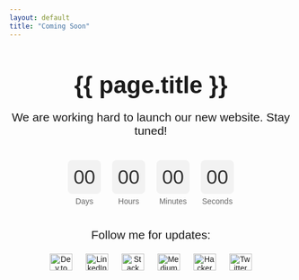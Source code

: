 ```yaml
---
layout: default
title: "Coming Soon"
---
```


<div class="coming-soon-container">
  <h1>{{ page.title }}</h1>
  <p>We are working hard to launch our new website. Stay tuned!</p>
  
  <!-- Countdown Timer -->
  <div class="countdown">
    <div class="time-segment">
      <span id="days" class="time-value">00</span>
      <span class="time-label">Days</span>
    </div>
    <div class="time-segment">
      <span id="hours" class="time-value">00</span>
      <span class="time-label">Hours</span>
    </div>
    <div class="time-segment">
      <span id="minutes" class="time-value">00</span>
      <span class="time-label">Minutes</span>
    </div>
    <div class="time-segment">
      <span id="seconds" class="time-value">00</span>
      <span class="time-label">Seconds</span>
    </div>
  </div>

  <!-- Social Media Links -->
  <p>Follow me for updates:</p>
  <div class="social-icons">
    <a href="https://dev.to/{{ site.devto_username }}" target="_blank"><img src="https://raw.githubusercontent.com/rahuldkjain/github-profile-readme-generator/master/src/images/icons/Social/devto.svg" alt="Dev.to" height="30" width="40" /></a>
    <a href="https://linkedin.com/in/{{ site.linkedin_username }}" target="_blank"><img src="https://raw.githubusercontent.com/rahuldkjain/github-profile-readme-generator/master/src/images/icons/Social/linked-in-alt.svg" alt="LinkedIn" height="30" width="40" /></a>
    <a href="https://stackoverflow.com/users/{{ site.stackoverflow_userid }}" target="_blank"><img src="https://raw.githubusercontent.com/rahuldkjain/github-profile-readme-generator/master/src/images/icons/Social/stack-overflow.svg" alt="Stack Overflow" height="30" width="40" /></a>
    <a href="https://medium.com/@{{ site.medium_username }}" target="_blank"><img src="https://raw.githubusercontent.com/rahuldkjain/github-profile-readme-generator/master/src/images/icons/Social/medium.svg" alt="Medium" height="30" width="40" /></a>
    <a href="https://www.hackerrank.com/{{ site.hackerrank_username }}" target="_blank"><img src="https://raw.githubusercontent.com/rahuldkjain/github-profile-readme-generator/master/src/images/icons/Social/hackerrank.svg" alt="HackerRank" height="30" width="40" /></a>
    <a href="https://twitter.com/{{ site.twitter_username }}" target="_blank"><img src="https://raw.githubusercontent.com/rahuldkjain/github-profile-readme-generator/master/src/images/icons/Social/twitter.svg" alt="Twitter" height="30" width="40" /></a>
  </div>
</div>

<style>
  .coming-soon-container {
    text-align: center;
    margin-top: 50px;
    font-family: 'Arial', sans-serif;
  }

  h1 {
    font-size: 3em;
    margin-bottom: 20px;
  }

  p {
    font-size: 1.5em;
  }

  .countdown {
    display: flex;
    justify-content: center;
    margin: 40px 0;
  }

  .time-segment {
    margin: 0 10px;
    text-align: center;
  }

  .time-value {
    display: block;
    font-size: 2.5em;
    color: #333;
    background: #f2f2f2;
    padding: 10px;
    border-radius: 8px;
    margin-bottom: 5px;
  }

  .time-label {
    font-size: 1em;
    color: #666;
  }

  .social-icons img {
    margin: 0 10px;
    vertical-align: middle;
  }
</style>

<script>
  function updateCountdown() {
    const countdownDate = new Date("August 15, 2024 23:59:59").getTime();
    const now = new Date().getTime();
    const distance = countdownDate - now;

    const days = Math.floor(distance / (1000 * 60 * 60 * 24));
    const hours = Math.floor((distance % (1000 * 60 * 60 * 24)) / (1000 * 60 * 60));
    const minutes = Math.floor((distance % (1000 * 60 * 60)) / (1000 * 60));
    const seconds = Math.floor((distance % (1000 * 60)) / 1000);

    document.getElementById("days").innerHTML = days < 10 ? "0" + days : days;
    document.getElementById("hours").innerHTML = hours < 10 ? "0" + hours : hours;
    document.getElementById("minutes").innerHTML = minutes < 10 ? "0" + minutes : minutes;
    document.getElementById("seconds").innerHTML = seconds < 10 ? "0" + seconds : seconds;

    if (distance < 0) {
      clearInterval(countdownInterval);
      document.querySelector(".countdown").innerHTML = "EXPIRED";
    }
  }

  const countdownInterval = setInterval(updateCountdown, 1000);
  updateCountdown();
</script>
